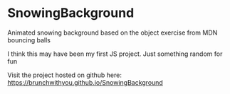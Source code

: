 # SnowingBackground
Animated snowing background based on the object exercise from MDN bouncing balls

I think this may have been my first JS project. Just something random for fun

Visit the project hosted on github here: https://brunchwithyou.github.io/SnowingBackground
